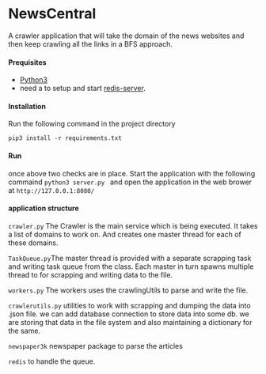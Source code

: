 # NewsCentral
A crawler application that will take the domain of the news websites
and then keep crawling all the links in a BFS approach.

#### Prequisites

- [Python3](https://www.python.org/downloads/)
- need a to setup and start [redis-server](https://redis.io/topics/quickstart).


#### Installation
Run the following command in the project directory

```pip3 install -r requirements.txt```

#### Run
once above two checks are in place. Start the application with the following commaind
```python3 server.py ```
and open the application in the web brower at
```http://127.0.0.1:8080/```

#### application structure

```crawler.py``` The Crawler is the main service which is being executed.
It takes a list of domains to work on. And creates one master thread for each
of these domains.

```TaskQueue.py```The master thread is provided with a separate scrapping task and writing task queue from the class.
Each master in turn spawns multiple thread to for scrapping and writing data to the file. 

```workers.py``` The workers uses the crawlingUtils to parse and write the file.

```crawlerutils.py``` utilities to work with scrapping and dumping the data into .json file.
we can add database connection to store data into some db. we are storing that data in the file system and also
maintaining a dictionary for the same.

```newspaper3k``` newspaper package to parse the articles

``redis`` to handle the queue.  

